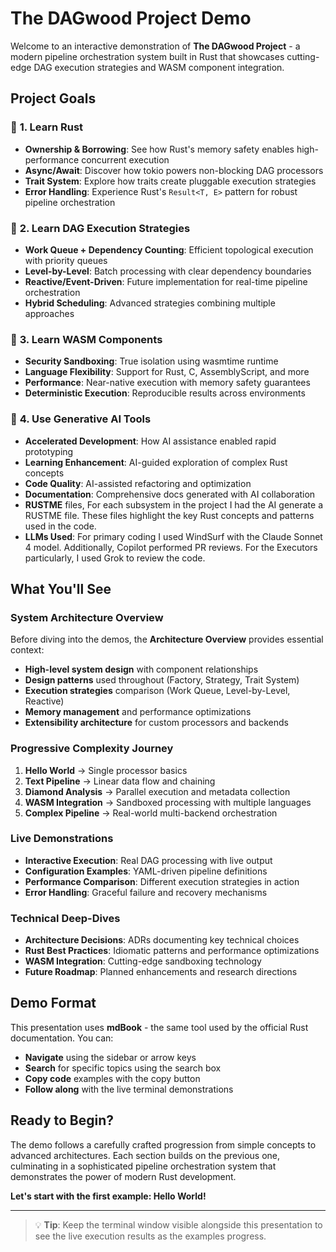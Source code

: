 # The DAGwood Project Demo

Welcome to an interactive demonstration of **The DAGwood Project** - a modern pipeline orchestration system built in Rust that showcases cutting-edge DAG execution strategies and WASM component integration.

## Project Goals

### 🦀 **1. Learn Rust**
- **Ownership & Borrowing**: See how Rust's memory safety enables high-performance concurrent execution
- **Async/Await**: Discover how tokio powers non-blocking DAG processors  
- **Trait System**: Explore how traits create pluggable execution strategies
- **Error Handling**: Experience Rust's `Result<T, E>` pattern for robust pipeline orchestration

### 🔄 **2. Learn DAG Execution Strategies**
- **Work Queue + Dependency Counting**: Efficient topological execution with priority queues
- **Level-by-Level**: Batch processing with clear dependency boundaries
- **Reactive/Event-Driven**: Future implementation for real-time pipeline orchestration
- **Hybrid Scheduling**: Advanced strategies combining multiple approaches

### 🧩 **3. Learn WASM Components**
- **Security Sandboxing**: True isolation using wasmtime runtime
- **Language Flexibility**: Support for Rust, C, AssemblyScript, and more
- **Performance**: Near-native execution with memory safety guarantees
- **Deterministic Execution**: Reproducible results across environments

### 🤖 **4. Use Generative AI Tools**
- **Accelerated Development**: How AI assistance enabled rapid prototyping
- **Learning Enhancement**: AI-guided exploration of complex Rust concepts
- **Code Quality**: AI-assisted refactoring and optimization
- **Documentation**: Comprehensive docs generated with AI collaboration
- **RUSTME** files, For each subsystem in the project I had the AI generate a RUSTME file. These files highlight the key Rust concepts and patterns used in the code.
- **LLMs Used**: For primary coding I used WindSurf with the Claude Sonnet 4 model. Additionally, Copilot performed PR reviews. For the Executors particularly, I used Grok to review the code.

## What You'll See

### System Architecture Overview
Before diving into the demos, the **Architecture Overview** provides essential context:
- **High-level system design** with component relationships
- **Design patterns** used throughout (Factory, Strategy, Trait System)
- **Execution strategies** comparison (Work Queue, Level-by-Level, Reactive)
- **Memory management** and performance optimizations
- **Extensibility architecture** for custom processors and backends

### Progressive Complexity Journey
1. **Hello World** → Single processor basics
2. **Text Pipeline** → Linear data flow and chaining  
3. **Diamond Analysis** → Parallel execution and metadata collection
4. **WASM Integration** → Sandboxed processing with multiple languages
5. **Complex Pipeline** → Real-world multi-backend orchestration

### Live Demonstrations
- **Interactive Execution**: Real DAG processing with live output
- **Configuration Examples**: YAML-driven pipeline definitions
- **Performance Comparison**: Different execution strategies in action
- **Error Handling**: Graceful failure and recovery mechanisms

### Technical Deep-Dives
- **Architecture Decisions**: ADRs documenting key technical choices
- **Rust Best Practices**: Idiomatic patterns and performance optimizations
- **WASM Integration**: Cutting-edge sandboxing technology
- **Future Roadmap**: Planned enhancements and research directions

## Demo Format

This presentation uses **mdBook** - the same tool used by the official Rust documentation. You can:

- **Navigate** using the sidebar or arrow keys
- **Search** for specific topics using the search box
- **Copy code** examples with the copy button
- **Follow along** with the live terminal demonstrations

## Ready to Begin?

The demo follows a carefully crafted progression from simple concepts to advanced architectures. Each section builds on the previous one, culminating in a sophisticated pipeline orchestration system that demonstrates the power of modern Rust development.

**Let's start with the first example: Hello World!**

---

> 💡 **Tip**: Keep the terminal window visible alongside this presentation to see the live execution results as the examples progress.

